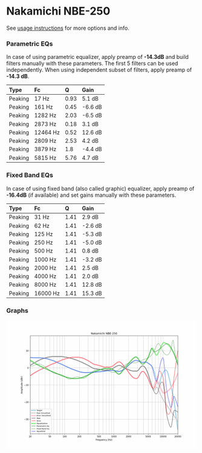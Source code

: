 # Nakamichi NBE-250
See [usage instructions](https://github.com/jaakkopasanen/AutoEq#usage) for more options and info.

### Parametric EQs
In case of using parametric equalizer, apply preamp of **-14.3dB** and build filters manually
with these parameters. The first 5 filters can be used independently.
When using independent subset of filters, apply preamp of **-14.3 dB**.

| Type    | Fc       |    Q | Gain    |
|:--------|:---------|:-----|:--------|
| Peaking | 17 Hz    | 0.93 | 5.1 dB  |
| Peaking | 161 Hz   | 0.45 | -6.6 dB |
| Peaking | 1282 Hz  | 2.03 | -6.5 dB |
| Peaking | 2873 Hz  | 0.18 | 3.1 dB  |
| Peaking | 12464 Hz | 0.52 | 12.6 dB |
| Peaking | 2809 Hz  | 2.53 | 4.2 dB  |
| Peaking | 3879 Hz  | 1.8  | -4.4 dB |
| Peaking | 5815 Hz  | 5.76 | 4.7 dB  |

### Fixed Band EQs
In case of using fixed band (also called graphic) equalizer, apply preamp of **-16.4dB**
(if available) and set gains manually with these parameters.

| Type    | Fc       |    Q | Gain    |
|:--------|:---------|:-----|:--------|
| Peaking | 31 Hz    | 1.41 | 2.9 dB  |
| Peaking | 62 Hz    | 1.41 | -2.6 dB |
| Peaking | 125 Hz   | 1.41 | -5.3 dB |
| Peaking | 250 Hz   | 1.41 | -5.0 dB |
| Peaking | 500 Hz   | 1.41 | 0.8 dB  |
| Peaking | 1000 Hz  | 1.41 | -3.2 dB |
| Peaking | 2000 Hz  | 1.41 | 2.5 dB  |
| Peaking | 4000 Hz  | 1.41 | 2.0 dB  |
| Peaking | 8000 Hz  | 1.41 | 12.8 dB |
| Peaking | 16000 Hz | 1.41 | 15.3 dB |

### Graphs
![](./Nakamichi%20NBE-250.png)